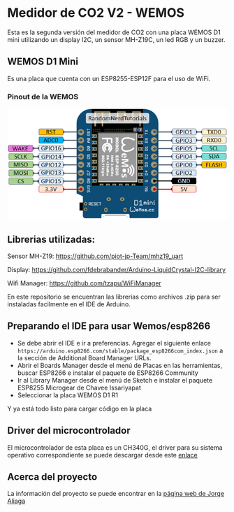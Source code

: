 # Medidor de CO2 V2 - WEMOS
Esta es la segunda versión del medidor de CO2 con una placa WEMOS D1 mini utilizando un display I2C, un sensor MH-Z19C, un led RGB y un buzzer.

## WEMOS D1 Mini
Es una placa que cuenta con un ESP8255-ESP12F para el uso de WiFi.

### Pinout de la WEMOS
![Wemos Pinout](wemos-pinout.png)

## Librerias utilizadas:
Sensor MH-Z19:  https://github.com/piot-jp-Team/mhz19_uart 

Display: https://github.com/fdebrabander/Arduino-LiquidCrystal-I2C-library 

Wifi Manager: https://github.com/tzapu/WiFiManager

En este repositorio se encuentran las librerias como archivos .zip para ser instaladas facilmente en el IDE de Arduino.

## Preparando el IDE para usar Wemos/esp8266
* Se debe abrir el IDE e ir a preferencias. Agregar el siguiente enlace ```https://arduino.esp8266.com/stable/package_esp8266com_index.json``` a la sección de Additional Board Manager URLs.
* Abrir el Boards Manager desde el menú de Placas en las herramientas, buscar ESP8266 e instalar el paquete de ESP8266 Community
* Ir al Library Manager desde el menú de Sketch e instalar el paquete ESP8255 Microgear de Chavee Issariyapat
* Seleccionar la placa WEMOS D1 R1

Y ya está todo listo para cargar código en la placa

## Driver del microcontrolador
El microcontrolador de esta placa es un CH340G, el driver para su sistema operativo correspondiente se puede descargar desde este [enlace](http://www.wch.cn/download/CH341SER_EXE.html)


## Acerca del proyecto
La información del proyecto se puede encontrar en la [página web de Jorge Aliaga](http://www.jorgealiaga.com.ar/?page_id=2864)
